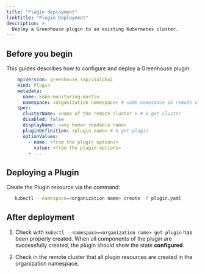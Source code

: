 ```yaml
---
title: "Plugin deployment"
linkTitle: "Plugin Deployment"
description: >
  Deploy a Greenhouse plugin to an existing Kubernetes cluster.
---
```


## Before you begin

This guides describes how to configure and deploy a Greenhouse plugin.  

```yaml
    apiVersion: greenhouse.sap/v1alpha1
    kind: Plugin
    metadata:
      name: kube-monitoring-martin
      namespace: <organization namespace> # same namespace in remote cluster for resources
    spec:
      clusterName: <name of the remote cluster > # k get cluster 
      disabled: false
      displayName: <any human readable name>
      pluginDefinition: <plugin name> # k get plugin
      optionValues:
        - name: <from the plugin options>
          value: <from the plugin options> 
        - ...
```

## Deploying a Plugin

Create the Plugin resource via the command:

```bash
   kubectl --namespace=<organization name> create -f plugin.yaml
```

## After deployment

1. Check with `kubectl --namespace=<organization name> get plugin` has been properly created. When all components of the plugin are successfully created, the plugin should show the state **configured**.

2. Check in the remote cluster that all plugin resources are created in the organization namespace.
